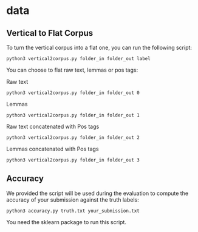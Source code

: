 # data


## Vertical to Flat Corpus

To turn the vertical corpus into a flat one, you can run the following script:
```
python3 vertical2corpus.py folder_in folder_out label
```

You can choose to flat raw text, lemmas or pos tags:

Raw text
```
python3 vertical2corpus.py folder_in folder_out 0
```

Lemmas
```
python3 vertical2corpus.py folder_in folder_out 1
```

Raw text concatenated with Pos tags
```
python3 vertical2corpus.py folder_in folder_out 2
```

Lemmas concatenated with Pos tags
```
python3 vertical2corpus.py folder_in folder_out 3
```

## Accuracy

We provided the script will be used during the evaluation to compute the accuracy of your submission against the truth labels:

```
python3 accuracy.py truth.txt your_submission.txt
```

You need the sklearn package to run this script.
